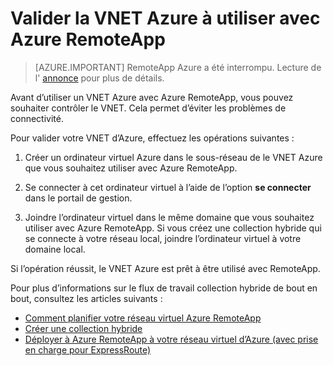 
<properties
    pageTitle="Valider la VNET Azure à utiliser avec Azure RemoteApp | Microsoft Azure"
    description="Apprenez à vous assurer que votre VNET Azure est prêt à être utilisé avec Azure RemoteApp"
    services="remoteapp"
    documentationCenter=""
    authors="lizap"
    manager="mbaldwin" />

<tags
    ms.service="remoteapp"
    ms.workload="compute"
    ms.tgt_pltfrm="na"
    ms.devlang="na"
    ms.topic="article"
    ms.date="08/15/2016"
    ms.author="elizapo" />



# <a name="validate-the-azure-vnet-to-use-with-azure-remoteapp"></a>Valider la VNET Azure à utiliser avec Azure RemoteApp

> [AZURE.IMPORTANT]
> RemoteApp Azure a été interrompu. Lecture de l' [annonce](https://go.microsoft.com/fwlink/?linkid=821148) pour plus de détails.

Avant d’utiliser un VNET Azure avec Azure RemoteApp, vous pouvez souhaiter contrôler le VNET. Cela permet d’éviter les problèmes de connectivité.

Pour valider votre VNET d’Azure, effectuez les opérations suivantes :

1. Créer un ordinateur virtuel Azure dans le sous-réseau de le VNET Azure que vous souhaitez utiliser avec Azure RemoteApp.

2. Se connecter à cet ordinateur virtuel à l’aide de l’option **se connecter** dans le portail de gestion.
3. Joindre l’ordinateur virtuel dans le même domaine que vous souhaitez utiliser avec Azure RemoteApp. Si vous créez une collection hybride qui se connecte à votre réseau local, joindre l’ordinateur virtuel à votre domaine local.

Si l’opération réussit, le VNET Azure est prêt à être utilisé avec RemoteApp.

Pour plus d’informations sur le flux de travail collection hybride de bout en bout, consultez les articles suivants :

- [Comment planifier votre réseau virtuel Azure RemoteApp](remoteapp-planvnet.md)
- [Créer une collection hybride](remoteapp-create-hybrid-deployment.md)
- [Déployer à Azure RemoteApp à votre réseau virtuel d’Azure (avec prise en charge pour ExpressRoute)](http://blogs.msdn.com/b/rds/archive/2015/04/23/deploy-azure-remoteapp-collection-to-your-azure-virtual-network-with-support-for-expressroute.aspx)
